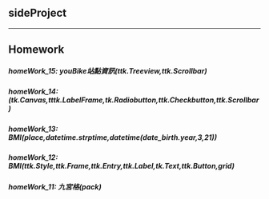 ## sideProject
---
## Homework
##### homeWork_15: youBike站點資訊(ttk.Treeview,ttk.Scrollbar)
##### homeWork_14: (tk.Canvas,tttk.LabelFrame,tk.Radiobutton,ttk.Checkbutton,ttk.Scrollbar)
##### homeWork_13: BMI(place,datetime.strptime,datetime(date_birth.year,3,21))
##### homeWork_12: BMI(ttk.Style,ttk.Frame,ttk.Entry,ttk.Label,tk.Text,ttk.Button,grid)
##### homeWork_11: 九宮格(pack)



